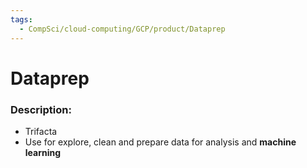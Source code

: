 ```yaml
---
tags:
  - CompSci/cloud-computing/GCP/product/Dataprep
---
```

# Dataprep
### Description:
- Trifacta
- Use for explore, clean and prepare data for analysis and **machine learning**
### 